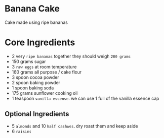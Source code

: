 # Banana Cake
Cake made using ripe bananas


# Core Ingredients
 - 2 very `ripe bananas` together they should weigh `200 grams`
 - 150 grams sugar
 - 3 `raw eggs` at room temperature
 - 160 grams all purpose / cake flour
 - 3 spoon cocoa powder
 - 2 spoon baking powder
 - 1 spoon baking soda
 - 175 grams sunflower cooking oil
 - 1 teaspoon `vanilla essense`. we can use 1 full of the vanilla essence cap

## Optional Ingredients
 - 5 `almonds` and  10 `half cashwes`. dry roast them and keep aside
 - 6 `raisins`

